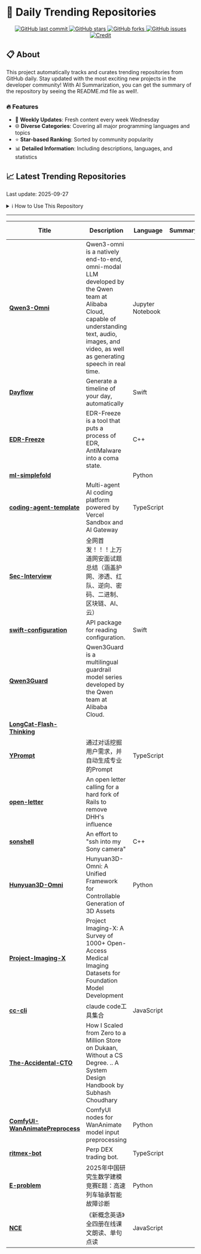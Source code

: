 # 🌟 Daily Trending Repositories

<div align="center">
<a href="https://github.com/marc-ko/daily-trending-repo/commits/main">
    <img src="https://img.shields.io/github/last-commit/marc-ko/daily-trending-repo" alt="GitHub last commit" />
</a>

<a href="https://github.com/marc-ko/daily-trending-repo/stargazers">
    <img src="https://img.shields.io/github/stars/marc-ko/daily-trending-repo" alt="GitHub stars" />
</a>
<a href="https://github.com/marc-ko/daily-trending-repo/network/members">
    <img src="https://img.shields.io/github/forks/marc-ko/daily-trending-repo" alt="GitHub forks" />
</a>
<a href="https://github.com/marc-ko/daily-trending-repo/issues">
    <img src="https://img.shields.io/github/issues/marc-ko/daily-trending-repo" alt="GitHub issues" />
</a>
<a alt="credit" href="https://github.com/zezhishao/DailyArXiv">
 <img src="https://img.shields.io/badge/credit%20-%20Idea%20From%20This%20Repo-blue" alt="Credit">
</a>
</div>

## 📋 About

This project automatically tracks and curates trending repositories from GitHub daily. Stay updated with the most exciting new projects in the developer community! With AI Summarization, you can get the summary of the repository by seeing the README.md file as well!.

### 🔥 Features

- 🔄 **Weekly Updates**: Fresh content every week Wednesday
- 🌐 **Diverse Categories**: Covering all major programming languages and topics
- ⭐ **Star-based Ranking**: Sorted by community popularity
- 📊 **Detailed Information**: Including descriptions, languages, and statistics

## 📈 Latest Trending Repositories

Last update: 2025-09-27

<details>
<summary>ℹ️ How to Use This Repository</summary>

1. **Star & Watch**: Click the 'Star' and 'Watch' buttons to receive weekly email notifications
2. **Browse**: Explore trending repositories organized by popularity
3. **Contribute**: Feel free to open issues or suggest improvements

</details>

---

| **Title** | **Description** | **Language** | **Summary** | **Tags** | **Stars Count** |
| --- | --- | --- | --- | --- | --- |
| **[Qwen3-Omni](https://github.com/QwenLM/Qwen3-Omni)** | Qwen3-omni is a natively end-to-end, omni-modal LLM developed by the Qwen team at Alibaba Cloud, capable of understanding text, audio, images, and video, as well as generating speech in real time. | Jupyter Notebook |  |  | 2155 |
| **[Dayflow](https://github.com/JerryZLiu/Dayflow)** | Generate a timeline of your day, automatically | Swift |  |  | 1882 |
| **[EDR-Freeze](https://github.com/TwoSevenOneT/EDR-Freeze)** | EDR-Freeze is a tool that puts a process of EDR, AntiMalware into a coma state. | C++ |  |  | 520 |
| **[ml-simplefold](https://github.com/apple/ml-simplefold)** |  | Python |  |  | 428 |
| **[coding-agent-template](https://github.com/vercel-labs/coding-agent-template)** | Multi-agent AI coding platform powered by Vercel Sandbox and AI Gateway | TypeScript |  |  | 357 |
| **[Sec-Interview](https://github.com/duckpigdog/Sec-Interview)** | 全网首发！！！上万道网安面试题总结（涵盖护网、渗透、红队、逆向、密码、二进制、区块链、AI、云） |  |  |  | 236 |
| **[swift-configuration](https://github.com/apple/swift-configuration)** | API package for reading configuration. | Swift |  | <details><summary>confi...</summary><p>configuration, server, swift</p></details> | 235 |
| **[Qwen3Guard](https://github.com/QwenLM/Qwen3Guard)** | Qwen3Guard is a multilingual guardrail model series developed by the Qwen team at Alibaba Cloud. |  |  |  | 190 |
| **[LongCat-Flash-Thinking](https://github.com/meituan-longcat/LongCat-Flash-Thinking)** |  |  |  |  | 188 |
| **[YPrompt](https://github.com/fish2018/YPrompt)** | 通过对话挖掘用户需求，并自动生成专业的Prompt | TypeScript |  |  | 182 |
| **[open-letter](https://github.com/Plan-Vert/open-letter)** | An open letter calling for a hard fork of Rails to remove DHH's influence |  |  |  | 175 |
| **[sonshell](https://github.com/goudvuur/sonshell)** | An effort to "ssh into my Sony camera" | C++ |  |  | 167 |
| **[Hunyuan3D-Omni](https://github.com/Tencent-Hunyuan/Hunyuan3D-Omni)** | Hunyuan3D-Omni: A Unified Framework for Controllable Generation of 3D Assets | Python |  | <details><summary>3d, 3...</summary><p>3d, 3d-aigc, 3d-generation, hunyuan3d, image-to-3d, multimodal, shape</p></details> | 163 |
| **[Project-Imaging-X](https://github.com/uni-medical/Project-Imaging-X)** | Project Imaging-X: A Survey of 1000+ Open-Access Medical Imaging Datasets for Foundation Model Development |  |  | <details><summary>dermo...</summary><p>dermoscopy, endoscopy, foundation-models, fundus, medical-image-analysis, multimodal-models, open-science, ophthalmology, pathology, radiology, survey, ultrasound</p></details> | 158 |
| **[cc-cli](https://github.com/cjh-store/cc-cli)** | claude code工具集合 | JavaScript |  |  | 147 |
| **[The-Accidental-CTO](https://github.com/subhashchy/The-Accidental-CTO)** | How I Scaled from Zero to a Million Store on Dukaan,  Without a CS Degree.  .. A System Design Handbook by  Subhash Choudhary  |  |  | <details><summary>scali...</summary><p>scaling, system-design</p></details> | 146 |
| **[ComfyUI-WanAnimatePreprocess](https://github.com/kijai/ComfyUI-WanAnimatePreprocess)** | ComfyUI nodes for WanAnimate model input preprocessing | Python |  |  | 135 |
| **[ritmex-bot](https://github.com/discountry/ritmex-bot)** | Perp DEX trading bot. | TypeScript |  | <details><summary>aster...</summary><p>aster, bnb, cryptocurrency, dex, trade-bot</p></details> | 127 |
| **[E-problem](https://github.com/xiyuhang2003/E-problem)** | 2025年中国研究生数学建模竞赛E题：高速列车轴承智能故障诊断 | Python |  |  | 125 |
| **[NCE](https://github.com/iChochy/NCE)** | 《新概念英语》全四册在线课文朗读、单句点读 | JavaScript |  | <details><summary>engli...</summary><p>english, learn, nce</p></details> | 122 |

